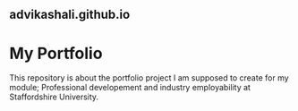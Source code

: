 ## advikashali.github.io

# **My Portfolio**

This repository is about the portfolio project I am supposed to create for my module; Professional developement and industry employability at Staffordshire University.

